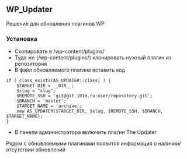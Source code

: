 ## WP_Updater
Решение для обновления плагинов WP

### Установка
* Скопировать в /wp-content/plugins/
* Туда же (/wp-content/plugins/) клонировать нужный плагин из репозитория
* В файл обновляемого плагина вставить код
```
if ( class_exists(AS_UPDATER::class) ) {
	$TARGET_DIR = __DIR__;
	$slug = "slug";
	$REMOTE_SSH = 'git@git.101m.ru:user/repository.git';
	$BRANCH = 'master';
	$TARGET_NAME = 'archive';
	new AS_UPDATER($TARGET_DIR, $slug, $REMOTE_SSH, $BRANCH, $TARGET_NAME);
}
```
* В панели администратора включить плагин The Updater

Рядом с обновляемыми плагинами появится информация о наличии/отсутствии обновлений